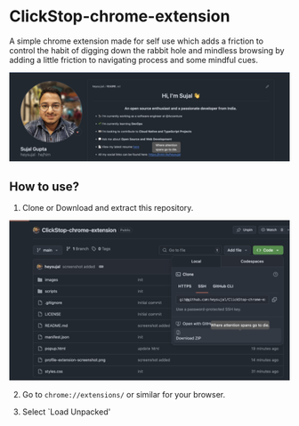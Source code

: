 # ClickStop-chrome-extension

A simple chrome extension made for self use which adds a friction to control the habit of digging down the rabbit hole and mindless browsing by adding a little friction to navigating process and some mindful cues.

![working-screenshot](profile-extension-screenshot.png)


## How to use?

1. Clone or Download and extract this repository.

![alt text](download-repo.png)


2. Go to `chrome://extensions/` or similar for your browser.

3. Select `Load Unpacked'